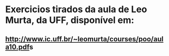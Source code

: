 # Exercicios tirados da aula de Leo Murta, da UFF, disponível em:

## <http://www.ic.uff.br/~leomurta/courses/poo/aula10.pdf>s
